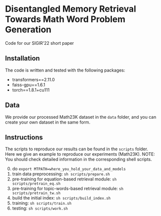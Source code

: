 # Disentangled Memory Retrieval Towards Math Word Problem Generation

Code for our SIGIR'22 short paper

## Installation 

The code is written and tested with the following packages:

- transformers==2.11.0
- faiss-gpu==1.6.1
- torch==1.8.1+cu111

## Data

We provide our processed Math23K dataset in the `data` folder, and you can create your own dataset in the same form.

## Instructions

The scripts to reproduce our results can be found in the `scripts` folder. Here we give an example to reproduce our experiments (Math23K). NOTE: You should check detailed information in the corresponding shell scripts.

0. do `export MTPATH=where_you_hold_your_data_and_models`
1. train data preprocessing: `sh scripts/prepare.sh` 
2. pre-training for equation-based retrieval module: `sh scripts/pretrain_eq.sh`
3. pre-training for topic-words-based retrieval module: `sh scripts/pretrain_tw.sh`
4. build the initial index: `sh scripts/build_index.sh`
5. training: `sh scripts/train.sh`
6. testing:   `sh scripts/work.sh `



## 
